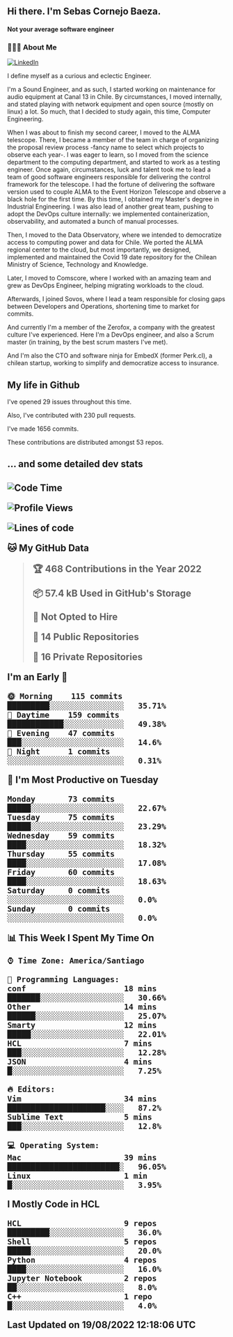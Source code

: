 <h2> Hi there.  I'm Sebas Cornejo Baeza.</h2>
<h4> Not your average software engineer</h4>
<h3> 👨🏻‍💻 About Me </h3>
<a href="http://linkedin.com/in/sebastian-cornejo-baeza/"><img alt="LinkedIn" src="https://img.shields.io/badge/Sebas%20Cornejo%20-informational?style=appveyor&logo=linkedin"></a>


I define myself as a curious and eclectic Engineer.

I'm a Sound Engineer, and as such, I started working on maintenance for audio equipment at Canal 13 in Chile.
By circumstances, I moved internally, and stated playing with network equipment and open source (mostly on linux) 
a lot. So much, that I decided to study again, this time, Computer Engineering.

When I was about to finish my second career, I moved to the ALMA telescope. There, I became a member of the team
in charge of organizing the proposal review process -fancy name to select which projects to observe each year-. 
I was eager to learn, so I moved from the science department to the computing department, and started to work as 
a testing engineer. Once again, circumstances, luck and talent took me to lead a team of good software engineers 
responsible for delivering the control framework for the telescope. I had the fortune of delivering the software
version used to couple ALMA to the Event Horizon Telescope and observe a black hole for the first time.
By this time, I obtained my Master's degree in Industrial Engineering.
I was also lead of another great team, pushing to adopt the DevOps culture internally: we implemented containerization, observability, and automated a bunch of manual processes.

Then, I moved to the Data Observatory, where we intended to democratize access to computing power
and data for Chile. We ported the ALMA regional center to the cloud, but most importantly, we designed, implemented
and maintained the Covid 19 date repository for the Chilean Ministry of Science, Technology and Knowledge.

Later, I moved to Comscore, where I worked with an amazing team and grew as DevOps Engineer, helping migrating workloads to the cloud.

Afterwards, I joined Sovos, where I lead a team responsible for closing gaps between Developers and Operations, shortening time to market for commits.

And currently I'm a member of the Zerofox, a company with the greatest culture I've experienced. Here I'm a DevOps
engineer, and also a Scrum master (in training, by the best scrum masters I've met).
 
And I'm also the CTO and software ninja for EmbedX (former Perk.cl), a chilean startup, working to simplify and democratize access to insurance.

<h2> My life in Github </h2>

I've opened 29 issues throughout this time.

Also, I've contributed with 230 pull requests.

I've made 1656 commits.

These contributions are distributed amongst 53 repos.

<h2>... and some detailed dev stats<h2>

<!--START_SECTION:waka-->
![Code Time](http://img.shields.io/badge/Code%20Time-104%20hrs%2039%20mins-blue)

![Profile Views](http://img.shields.io/badge/Profile%20Views-2-blue)

![Lines of code](https://img.shields.io/badge/From%20Hello%20World%20I%27ve%20Written-604%20Thousand%20lines%20of%20code-blue)

**🐱 My GitHub Data** 

> 🏆 468 Contributions in the Year 2022
 > 
> 📦 57.4 kB Used in GitHub's Storage 
 > 
> 🚫 Not Opted to Hire
 > 
> 📜 14 Public Repositories 
 > 
> 🔑 16 Private Repositories  
 > 
**I'm an Early 🐤** 

```text
🌞 Morning    115 commits    █████████░░░░░░░░░░░░░░░░   35.71% 
🌆 Daytime    159 commits    ████████████░░░░░░░░░░░░░   49.38% 
🌃 Evening    47 commits     ███░░░░░░░░░░░░░░░░░░░░░░   14.6% 
🌙 Night      1 commits      ░░░░░░░░░░░░░░░░░░░░░░░░░   0.31%

```
📅 **I'm Most Productive on Tuesday** 

```text
Monday       73 commits     █████░░░░░░░░░░░░░░░░░░░░   22.67% 
Tuesday      75 commits     █████░░░░░░░░░░░░░░░░░░░░   23.29% 
Wednesday    59 commits     ████░░░░░░░░░░░░░░░░░░░░░   18.32% 
Thursday     55 commits     ████░░░░░░░░░░░░░░░░░░░░░   17.08% 
Friday       60 commits     ████░░░░░░░░░░░░░░░░░░░░░   18.63% 
Saturday     0 commits      ░░░░░░░░░░░░░░░░░░░░░░░░░   0.0% 
Sunday       0 commits      ░░░░░░░░░░░░░░░░░░░░░░░░░   0.0%

```


📊 **This Week I Spent My Time On** 

```text
⌚︎ Time Zone: America/Santiago

💬 Programming Languages: 
conf                     18 mins             ███████░░░░░░░░░░░░░░░░░░   30.66% 
Other                    14 mins             ██████░░░░░░░░░░░░░░░░░░░   25.07% 
Smarty                   12 mins             █████░░░░░░░░░░░░░░░░░░░░   22.01% 
HCL                      7 mins              ███░░░░░░░░░░░░░░░░░░░░░░   12.28% 
JSON                     4 mins              █░░░░░░░░░░░░░░░░░░░░░░░░   7.25%

🔥 Editors: 
Vim                      34 mins             █████████████████████░░░░   87.2% 
Sublime Text             5 mins              ███░░░░░░░░░░░░░░░░░░░░░░   12.8%

💻 Operating System: 
Mac                      39 mins             ████████████████████████░   96.05% 
Linux                    1 min               █░░░░░░░░░░░░░░░░░░░░░░░░   3.95%

```

**I Mostly Code in HCL** 

```text
HCL                      9 repos             █████████░░░░░░░░░░░░░░░░   36.0% 
Shell                    5 repos             █████░░░░░░░░░░░░░░░░░░░░   20.0% 
Python                   4 repos             ████░░░░░░░░░░░░░░░░░░░░░   16.0% 
Jupyter Notebook         2 repos             ██░░░░░░░░░░░░░░░░░░░░░░░   8.0% 
C++                      1 repo              █░░░░░░░░░░░░░░░░░░░░░░░░   4.0%

```



 Last Updated on 19/08/2022 12:18:06 UTC
<!--END_SECTION:waka-->
